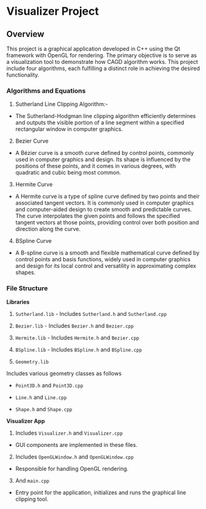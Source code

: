 # Visualizer Project

## Overview

This project is a graphical application developed in C++ using the Qt framework with OpenGL for rendering. The primary objective is to serve as a visualization tool to demonstrate how CAGD algorithm works. This project include four algorithms, each fulfilling a distinct role in achieving the desired functionality.

### Algorithms and Equations

1. Sutherland Line Clipping Algorithm:-
- The Sutherland-Hodgman line clipping algorithm efficiently determines and outputs the visible portion of a line segment within a specified rectangular window in computer graphics.

2. Bezier Curve
- A Bézier curve is a smooth curve defined by control points, commonly used in computer graphics and design. Its shape is influenced by the positions of these points, and it comes in various degrees, with quadratic and cubic being most common.

3. Hermite Curve
- A Hermite curve is a type of spline curve defined by two points and their associated tangent vectors. It is commonly used in computer graphics and computer-aided design to create smooth and predictable curves. The curve interpolates the given points and follows the specified tangent vectors at those points, providing control over both position and direction along the curve.

4. BSpline Curve
- A B-spline curve is a smooth and flexible mathematical curve defined by control points and basis functions, widely used in computer graphics and design for its local control and versatility in approximating complex shapes.

### File Structure

**Libraries**

1. `Sutherland.lib` - Includes `Sutherland.h` and `Sutherland.cpp`

2. `Bezier.lib` - Includes `Bezier.h` and `Bezier.cpp`

3. `Hermite.lib` - Includes `Hermite.h` and `Bezier.cpp`

4. `BSpline.lib` - Includes `BSpline.h` and `BSpline.cpp`

5. `Geometry.lib`

Includes various geometry classes as follows

- `Point3D.h` and `Point3D.cpp`

- `Line.h` and `Line.cpp`

- `Shape.h` and `Shape.cpp`

**Visualizer App** 

1. Includes `Visualizer.h` and `Visualizer.cpp`
- GUI components are implemented in these files.

2. Includes `OpenGLWindow.h` and `OpenGLWindow.cpp`
- Responsible for handling OpenGL rendering.

3. And `main.cpp`
- Entry point for the application, initializes and runs the graphical line clipping tool.

